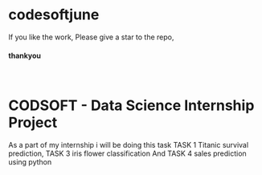 # codesoftjune
If you like the work, Please give  a star to the repo,
<h4>thankyou</h4></br>

<h1>CODSOFT - Data Science Internship Project</h1> As a part of my internship i will be doing this task
TASK 1 Titanic survival prediction, 
TASK 3 iris flower classification And 
TASK 4 sales prediction using python
